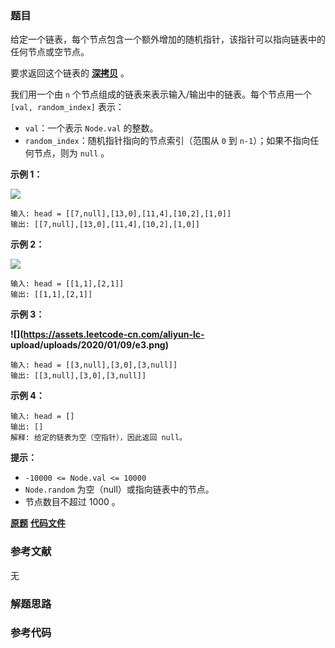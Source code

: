### 题目
给定一个链表，每个节点包含一个额外增加的随机指针，该指针可以指向链表中的任何节点或空节点。

要求返回这个链表的  **[深拷贝](https://baike.baidu.com/item/深拷贝/22785317?fr=aladdin)** 。

我们用一个由 `n` 个节点组成的链表来表示输入/输出中的链表。每个节点用一个 `[val, random_index]` 表示：

  * `val`：一个表示 `Node.val` 的整数。
  * `random_index`：随机指针指向的节点索引（范围从 `0` 到 `n-1`）；如果不指向任何节点，则为  `null` 。



**示例 1：**

![](https://assets.leetcode-cn.com/aliyun-lc-upload/uploads/2020/01/09/e1.png)

    
    
    输入: head = [[7,null],[13,0],[11,4],[10,2],[1,0]]
    输出: [[7,null],[13,0],[11,4],[10,2],[1,0]]
    

**示例 2：**

![](https://assets.leetcode-cn.com/aliyun-lc-upload/uploads/2020/01/09/e2.png)

    
    
    输入: head = [[1,1],[2,1]]
    输出: [[1,1],[2,1]]
    

**示例 3：**

**![](https://assets.leetcode-cn.com/aliyun-lc-
upload/uploads/2020/01/09/e3.png)**

    
    
    输入: head = [[3,null],[3,0],[3,null]]
    输出: [[3,null],[3,0],[3,null]]
    

**示例 4：**

    
    
    输入: head = []
    输出: []
    解释: 给定的链表为空（空指针），因此返回 null。
    



**提示：**

  * `-10000 <= Node.val <= 10000`
  * `Node.random` 为空（null）或指向链表中的节点。
  * 节点数目不超过 1000 。

 **[原题](https://leetcode-cn.com/problems/copy-list-with-random-pointer/)**    **[代码文件]()**


### 参考文献
无

### 解题思路




### 参考代码

```go


```




